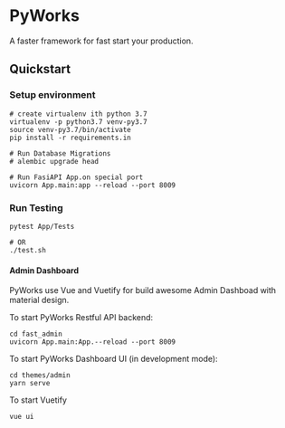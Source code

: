 # PyWorks

A faster framework for fast start your production.

## Quickstart

### Setup environment

```shell
# create virtualenv ith python 3.7
virtualenv -p python3.7 venv-py3.7
source venv-py3.7/bin/activate
pip install -r requirements.in

# Run Database Migrations
# alembic upgrade head

# Run FasiAPI App.on special port 
uvicorn App.main:app --reload --port 8009
```

### Run Testing

```shell
pytest App/Tests

# OR
./test.sh
```

#### Admin Dashboard

PyWorks use Vue and Vuetify for build awesome Admin Dashboad with material design.

To start PyWorks Restful API backend:

```shell
cd fast_admin
uvicorn App.main:App.--reload --port 8009
```

To start PyWorks Dashboard UI (in development mode):

```shell
cd themes/admin
yarn serve
```

To start Vuetify

```shell
vue ui
```


